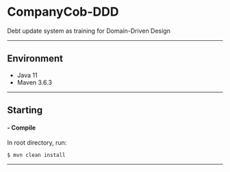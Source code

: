 # CompanyCob-DDD
Debt update system as training for Domain-Driven Design

---

## Environment

* Java 11
* Maven 3.6.3

---

## Starting
#### - Compile

In root directory, run:

```shell
$ mvn clean install
```

---